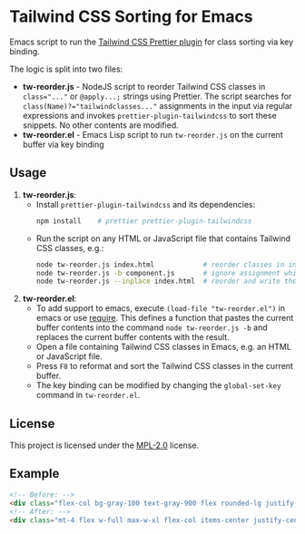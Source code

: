 # Tailwind CSS Sorting for Emacs

Emacs script to run the [Tailwind CSS Prettier plugin](https://github.com/tailwindlabs/prettier-plugin-tailwindcss) for class sorting via key binding.

The logic is split into two files:

- **tw-reorder.js** - NodeJS script to reorder Tailwind CSS classes in `class="..."` or `@apply...;` strings using Prettier.
  The script searches for `class(Name)?="tailwindclasses..."` assignments in the input via regular expressions and
  invokes `prettier-plugin-tailwindcss` to sort these snippets. No other contents are modified.
- **tw-reorder.el** - Emacs Lisp script to run `tw-reorder.js` on the current buffer via key binding

## Usage

1. **tw-reorder.js**:
   - Install `prettier-plugin-tailwindcss` and its dependencies:
     ```sh
     npm install	# prettier prettier-plugin-tailwindcss
     ```
   - Run the script on any HTML or JavaScript file that contains Tailwind CSS classes, e.g.:
     ```sh
     node tw-reorder.js index.html            # reorder classes in index.html, write to stdout
     node tw-reorder.js -b component.js       # ignore assignment whitespacs in: className = "..."
     node tw-reorder.js --inplace index.html  # reorder and write the result back into index.html
     ```
2. **tw-reorder.el**:
   - To add support to emacs, execute `(load-file "tw-reorder.el")` in emacs or use [require](https://www.gnu.org/software/emacs/manual/html_node/elisp/Named-Features.html#index-require).
     This defines a function that pastes the current buffer contents into the command `node tw-reorder.js -b` and replaces the current buffer contents with the result.
   - Open a file containing Tailwind CSS classes in Emacs, e.g. an HTML or JavaScript file.
   - Press `F8` to reformat and sort the Tailwind CSS classes in the current buffer.
   - The key binding can be modified by changing the `global-set-key` command in `tw-reorder.el`.

## License

This project is licensed under the [MPL-2.0](https://github.com/tim-janik/tw-reorder/blob/trunk/LICENSE) license.


## Example

```html
<!-- Before: -->
<div class="flex-col bg-gray-100 text-gray-900 flex rounded-lg justify-center shadow-md items-center py-8 mt-4 px-6 lg:w-1/2 w-full max-w-xl"></div>
<!-- After: -->
<div class="mt-4 flex w-full max-w-xl flex-col items-center justify-center rounded-lg bg-gray-100 px-6 py-8 text-gray-900 shadow-md lg:w-1/2"></div>
```
